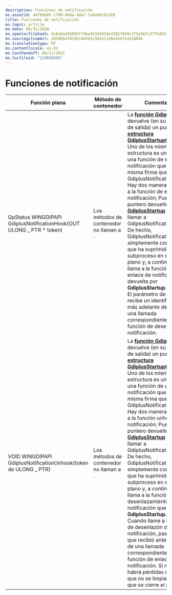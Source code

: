 ```yaml
---
description: Funciones de notificación
ms.assetid: 44f69e05-1f08-48da-abb7-7e0a96c0cd26
title: Funciones de notificación
ms.topic: article
ms.date: 05/31/2018
ms.openlocfilehash: dc6a0a45689bf7dbe4433b018e330278b9c275a567c47fbdd2aa1da82582df0a
ms.sourcegitcommit: e858bbe701567d4583c50a11326e42d7ea51804b
ms.translationtype: MT
ms.contentlocale: es-ES
ms.lasthandoff: 08/11/2021
ms.locfileid: "119036493"
---
```

# <a name="notification-functions"></a>Funciones de notificación



| Función plana                                                                  | Método de contenedor                            | Comentarios                                                                                                                                                                                                                                                                                                                                                                                                                                                                                                                                                                                                                                                                                                                                                                                                                                                                                                                                                                                                                                                                                    |
|--------------------------------------------------------------------------------|-------------------------------------------|--------------------------------------------------------------------------------------------------------------------------------------------------------------------------------------------------------------------------------------------------------------------------------------------------------------------------------------------------------------------------------------------------------------------------------------------------------------------------------------------------------------------------------------------------------------------------------------------------------------------------------------------------------------------------------------------------------------------------------------------------------------------------------------------------------------------------------------------------------------------------------------------------------------------------------------------------------------------------------------------------------------------------------------------------------------------------------------------|
| GpStatus WINGDIPAPI GdiplusNotificationHook(OUT ULONG \_ PTR \* token)<br/> | Los métodos de contenedor no llaman a .<br/> | La [**función GdiplusStartup**](/windows/desktop/api/Gdiplusinit/nf-gdiplusinit-gdiplusstartup) devuelve (en su parámetro de salida) un puntero a una [**estructura GdiplusStartupOutput.**](/windows/desktop/api/Gdiplusinit/ns-gdiplusinit-gdiplusstartupoutput) Uno de los miembros de la estructura es un puntero a una función de enlace de notificación que tiene la misma firma que GdiplusNotificationHook.<br/> Hay dos maneras de llamar a la función de enlace de notificación; Puede usar el puntero devuelto por [**GdiplusStartup**](/windows/desktop/api/Gdiplusinit/nf-gdiplusinit-gdiplusstartup) o puede llamar a GdiplusNotificationHook. De hecho, GdiplusNotificationHook simplemente comprueba que ha suprimido el subproceso en segundo plano y, a continuación, llama a la función de enlace de notificación devuelta por **GdiplusStartup**.<br/> El parámetro de token recibe un identificador que más adelante debe pasar una llamada correspondiente a la función de desenlazón de notificación.<br/>                                                                                                                                         |
| VOID WINGDIPAPI GdiplusNotificationUnhook(token de ULONG \_ PTR)<br/>         | Los métodos de contenedor no llaman a .<br/> | La [**función GdiplusStartup**](/windows/desktop/api/Gdiplusinit/nf-gdiplusinit-gdiplusstartup) devuelve (en su parámetro de salida) un puntero a una [**estructura GdiplusStartupOutput.**](/windows/desktop/api/Gdiplusinit/ns-gdiplusinit-gdiplusstartupoutput) Uno de los miembros de la estructura es un puntero a una función de unhook de notificación que tiene la misma firma que GdiplusNotificationUnhook.<br/> Hay dos maneras de llamar a la función unhook de notificación; Puede usar el puntero devuelto por [**GdiplusStartup**](/windows/desktop/api/Gdiplusinit/nf-gdiplusinit-gdiplusstartup) o puede llamar a GdiplusNotificationUnhook. De hecho, GdiplusNotificationUnhook simplemente comprueba que ha suprimido el subproceso en segundo plano y, a continuación, llama a la función de desenlazamiento de notificación que **devuelve GdiplusStartup.**<br/> Cuando llame a la función de desenlazón de notificación, pase el token que recibió anteriormente de una llamada correspondiente a la función de enlace de notificación. Si no lo hace, habrá pérdidas de recursos que no se limpiarán hasta que se cierre el proceso.<br/> |



 

 

 




